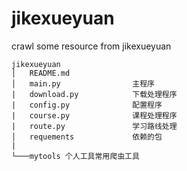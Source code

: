 # jikexueyuan
crawl some resource from jikexueyuan
```
jikexueyuan
│   README.md
│   main.py                主程序
|   download.py            下载处理程序
|   config.py              配置程序
|   course.py              课程处理程序
|   route.py               学习路线处理
│   requements             依赖的包
|
└───mytools 个人工具常用爬虫工具
